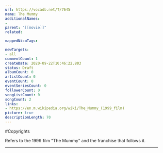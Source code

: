 ```yaml
---
url: https://vocadb.net/T/7645
name: The Mummy
additionalNames: 
- 
parent: "[[movie]]"
related:

mappedNicoTags:

newTargets:
- all
commentCount: 1
createDate: 2020-09-22T10:46:22.803
status: Draft
albumCount: 0
artistCount: 0
eventCount: 0
eventSeriesCount: 0
followerCount: 0
songListCount: 0
songCount: 2
links: 
- https://en.m.wikipedia.org/wiki/The_Mummy_(1999_film)
picture: true
descriptionLength: 70
---
```


#Copyrights

Refers to the 1999 film "The Mummy" and the franchise that follows it.

---

